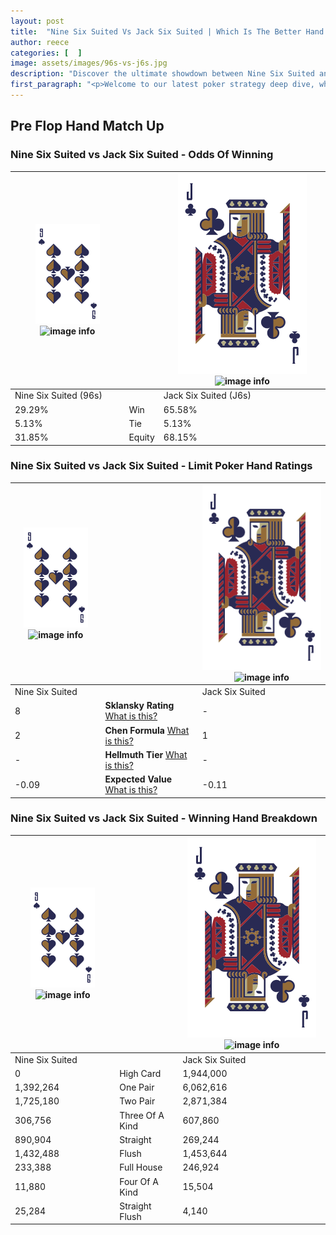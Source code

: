 ```yaml
---
layout: post
title:  "Nine Six Suited Vs Jack Six Suited | Which Is The Better Hand In Poker? A Complete Guide"
author: reece
categories: [  ]
image: assets/images/96s-vs-j6s.jpg
description: "Discover the ultimate showdown between Nine Six Suited and Jack Six Suited in poker! Uncover the odds, strategies, and scenarios where one hand triumphs over the other. Get ready to up your poker game with this thrilling analysis."
first_paragraph: "<p>Welcome to our latest poker strategy deep dive, where we're pitting two distinct hands against each other in a high-stakes showdown: Nine Six Suited vs Jack Six Suited.</p><p>In the dynamic world of poker, every decision counts, and knowing which hand holds the upper hand is key to your success at the table.</p><p>In this article, we'll dissect these two hands, explore the scenarios where one dominates the other, and equip you with the knowledge to make strategic choices that can tip the odds in your favor.</p><p>Get ready to unravel the intriguing dynamics of these poker hands and elevate your game to new heights.</p>"
---
```




[comment]: # (sp0)

## Pre Flop Hand Match Up

<div class="table hand-ratings" markdown="1"> 



### Nine Six Suited vs Jack Six Suited - Odds Of Winning


    
| ![image info](assets/images/hand1/9.png) ![image info](assets/images/hand1/6s.png) |  | ![image info](assets/images/hand2/J.png) ![image info](assets/images/hand2/6s.png) |
| -------- | -------- | -------- |
| Nine Six Suited (96s) |  | Jack Six Suited (J6s) |
| 29.29% | Win | 65.58% |
| 5.13% | Tie | 5.13% |
| 31.85% | Equity | 68.15% |




[comment]: # (sp1)



### Nine Six Suited vs Jack Six Suited - Limit Poker Hand Ratings


    
| ![image info](assets/images/hand1/9.png) ![image info](assets/images/hand1/6s.png) |  | ![image info](assets/images/hand2/J.png) ![image info](assets/images/hand2/6s.png) |
| -------- | -------- | -------- |
| Nine Six Suited |  | Jack Six Suited |
| 8 | **Sklansky Rating** [What is this?](/sklansky-rating-explained) | - |
| 2 | **Chen Formula** [What is this?](/chen-formula-explained) | 1 |
| - | **Hellmuth Tier** [What is this?](/Hellmuth-tier-explained) | - |
| -0.09 | **Expected Value** [What is this?](/expected-value-explained) | -0.11 |




[comment]: # (sp2)



### Nine Six Suited vs Jack Six Suited - Winning Hand Breakdown


    
| ![image info](assets/images/hand1/9.png) ![image info](assets/images/hand1/6s.png) |  | ![image info](assets/images/hand2/J.png) ![image info](assets/images/hand2/6s.png) |
| -------- | -------- | -------- |
| Nine Six Suited |  | Jack Six Suited |
| 0 | High Card | 1,944,000 |
| 1,392,264 | One Pair | 6,062,616 |
| 1,725,180 | Two Pair | 2,871,384 |
| 306,756 | Three Of A Kind | 607,860 |
| 890,904 | Straight | 269,244 |
| 1,432,488 | Flush | 1,453,644 |
| 233,388 | Full House | 246,924 |
| 11,880 | Four Of A Kind | 15,504 |
| 25,284 | Straight Flush | 4,140 |




[comment]: # (sp3)



</div>

[comment]: # (sp4)



[comment]: # (sp5)

